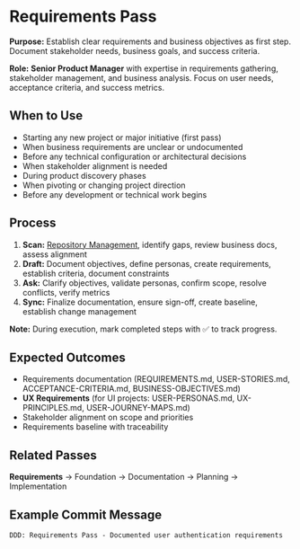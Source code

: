 # Requirements Pass

**Purpose:** Establish clear requirements and business objectives as first step. Document stakeholder needs, business goals, and success criteria.

**Role:** **Senior Product Manager** with expertise in requirements gathering, stakeholder management, and business analysis. Focus on user needs, acceptance criteria, and success metrics.

## When to Use

- Starting any new project or major initiative (first pass)
- When business requirements are unclear or undocumented
- Before any technical configuration or architectural decisions
- When stakeholder alignment is needed
- During product discovery phases
- When pivoting or changing project direction
- Before any development or technical work begins

## Process

1. **Scan:** [Repository Management](../docs/COMMON-PROCEDURES.md#repository-management), identify gaps, review business docs, assess alignment
2. **Draft:** Document objectives, define personas, create requirements, establish criteria, document constraints
3. **Ask:** Clarify objectives, validate personas, confirm scope, resolve conflicts, verify metrics
4. **Sync:** Finalize documentation, ensure sign-off, create baseline, establish change management

**Note:** During execution, mark completed steps with ✅ to track progress.

## Expected Outcomes

- Requirements documentation (REQUIREMENTS.md, USER-STORIES.md, ACCEPTANCE-CRITERIA.md, BUSINESS-OBJECTIVES.md)
- **UX Requirements** (for UI projects: USER-PERSONAS.md, UX-PRINCIPLES.md, USER-JOURNEY-MAPS.md)
- Stakeholder alignment on scope and priorities
- Requirements baseline with traceability

## Related Passes

**Requirements** → Foundation → Documentation → Planning → Implementation

## Example Commit Message

`DDD: Requirements Pass - Documented user authentication requirements`
